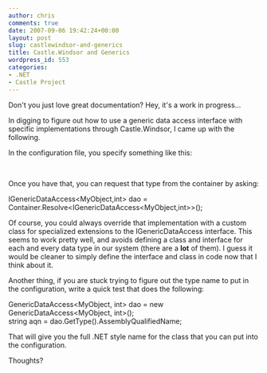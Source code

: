 ```yaml
---
author: chris
comments: true
date: 2007-09-06 19:42:24+00:00
layout: post
slug: castlewindsor-and-generics
title: Castle.Windsor and Generics
wordpress_id: 553
categories:
- .NET
- Castle Project
---
```


Don't you just love great documentation? Hey, it's a work in progress...

In digging to figure out how to use a generic data access interface with specific implementations through Castle.Windsor, I came up with the following. 

In the configuration file, you specify something like this:

<component  
id="MyAssembly.MyObjectDataAccess"  
service="MyAssembly.IGenericDataAccess`2[[MyAssembly.MyObject, MyAssembly],[System.Int32]], MyAssembly"  
type="MyAssembly.GenericDataAccess`2[[MyAssembly.MyObject, MyAssembly],[System.Int32]], MyAssembly">  
</component>

Once you have that, you can request that type from the container by asking:

IGenericDataAccess<MyObject,int> dao = Container.Resolve<IGenericDataAccess<MyObject,int>>();

Of course, you could always override that implementation with a custom class for specialized extensions to the IGenericDataAccess interface. This seems to work pretty well, and avoids defining a class and interface for each and every data type in our system (there are a **lot** of them). I guess it would be cleaner to simply define the interface and class in code now that I think about it.

Another thing, if you are stuck trying to figure out the type name to put in the configuration, write a quick test that does the following:

GenericDataAccess<MyObject, int> dao = new GenericDataAccess<MyObject, int>();   
string aqn = dao.GetType().AssemblyQualifiedName;

That will give you the full .NET style name for the class that you can put into the configuration.

Thoughts?
